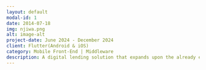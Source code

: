 ```yaml
---
layout: default
modal-id: 1
date: 2014-07-18
img: njiwa.png
alt: image-alt
project-date: June 2024 - December 2024
client: Flutter(Android & iOS)
category: Mobile Front-End | Middleware
description: A digital lending solution that expands upon the already existing mobile money modules. Digital lending allows members to access higher loan brackets via a Mobile Application interface or USSD interface through the SIM Tool Kit.<br><br><a href="https://play.google.com/store/apps/details?id=skyworld.njiwa&amp%3Bhl=en_US">M-Njiwa</a>
---
```

